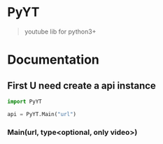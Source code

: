 # PyYT
>youtube lib for python3+

# Documentation
## First U need create a api instance
```py
import PyYT

api = PyYT.Main("url")
```
### Main(url, type<optional, only video>)